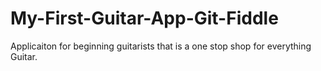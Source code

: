 # My-First-Guitar-App-Git-Fiddle
Applicaiton for beginning guitarists that is a one stop shop for everything Guitar.
